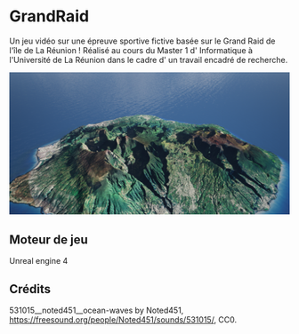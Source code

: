# GrandRaid

Un jeu vidéo sur une épreuve sportive fictive basée sur le Grand Raid de l'île de La Réunion ! Réalisé au cours du Master 1 d' Informatique à l'Université de La Réunion dans le cadre d' un travail encadré de recherche.

![](reunion.png)

## Moteur de jeu

Unreal engine 4

## Crédits

531015__noted451__ocean-waves by Noted451, https://freesound.org/people/Noted451/sounds/531015/, CC0.

